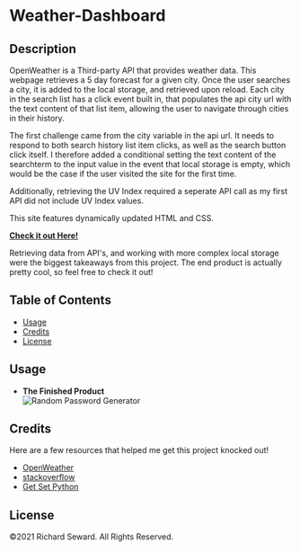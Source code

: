 # Weather-Dashboard

## Description
OpenWeather is a Third-party API that provides weather data. This webpage retrieves a 5 day forecast for a given city. Once the user searches a city, it is added to the local storage, and retrieved upon reload. Each city in the search list has a click event built in, that populates the api city url with the text content of that list item, allowing the user to navigate through cities in their history.

The first challenge came from the city variable in the api url. It needs to respond to both search history list item clicks, as well as the search button click itself. I therefore added a conditional setting the text content of the searchterm to the input value in the event that local storage is empty, which would be the case if the user visited the site for the first time.

Additionally, retrieving the UV Index required a seperate API call as my first API did not include UV Index values. 

This site features dynamically updated HTML and CSS.

**[Check it out Here!](https://raseward14.github.io/Work-Day-Scheduler/)**

Retrieving data from API's, and working with more complex local storage were the biggest takeaways from this project. The end product is actually pretty cool, so feel free to check it out!

## Table of Contents
* [Usage](#usage)
* [Credits](#credits)
* [License](#license)

## Usage
* **The Finished Product**  
![Random Password Generator](assets/images/scheduler.png)

## Credits
Here are a few resources that helped me get this project knocked out!
* [OpenWeather](https://openweathermap.org/appid)
* [stackoverflow](https://stackoverflow.com/questions/7231873/javascript-undefined-condition)
* [Get Set Python](https://www.youtube.com/watch?v=SXsaB9TUfkk&t=321s)

## License
©2021 Richard Seward. All Rights Reserved.



